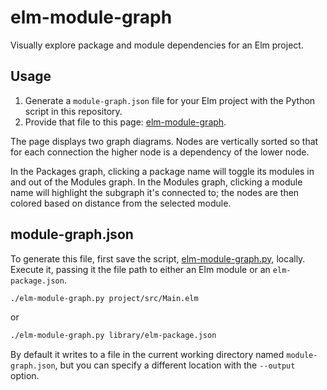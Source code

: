 # elm-module-graph

Visually explore package and module dependencies for an Elm project.


## Usage

1. Generate a `module-graph.json` file for your Elm project with the Python script in this repository.
2. Provide that file to this page: [elm-module-graph](https://justinmimbs.github.io/elm-module-graph).

The page displays two graph diagrams. Nodes are vertically sorted so that for each connection the higher node is a dependency of the lower node.

In the Packages graph, clicking a package name will toggle its modules in and out of the Modules graph. In the Modules graph, clicking a module name will highlight the subgraph it's connected to; the nodes are then colored based on distance from the selected module.


## module-graph.json

To generate this file, first save the script, [elm-module-graph.py](https://raw.githubusercontent.com/justinmimbs/elm-module-graph/master/elm-module-graph.py), locally. Execute it, passing it the file path to either an Elm module or an `elm-package.json`.

```sh
./elm-module-graph.py project/src/Main.elm
```

or

```sh
./elm-module-graph.py library/elm-package.json
```

By default it writes to a file in the current working directory named `module-graph.json`, but you can specify a different location with the `--output` option.
